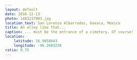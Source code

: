 ```yaml
---
layout: default
date: 2016-12-13
photo: 1483237903.jpg
location_text: San Lorenzo Albarradas, Oaxaca, Mexico
title: An alley like that...
caption: ... must be the entrance of a cimetery. Of course!
location:
    latitude: 16.9058643
    longitude: -96.2603236
ratio: 0.75
---
```

